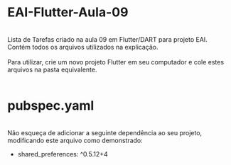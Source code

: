 # EAI-Flutter-Aula-09
<br>
Lista de Tarefas criado na aula 09 em Flutter/DART para projeto EAI.<br>
Contém todos os arquivos utilizados na explicação.<br><br>
Para utilizar, crie um novo projeto Flutter em seu computador e cole estes arquivos na pasta equivalente.
<br><br>

# pubspec.yaml
<br>
Não esqueça de adicionar a seguinte dependência ao seu projeto, modificando este arquivo como demonstrado:<br>
<ul>
  <li>shared_preferences: ^0.5.12+4</li>
</ul>
